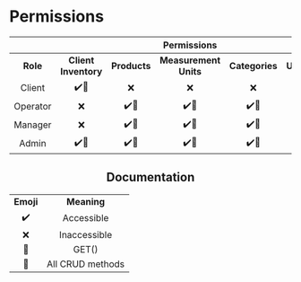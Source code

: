 # Permissions

<div align="center">

|            |                    |                    |     Permissions    |                    |                    |                    |                    |                    |                    |                    |
|:----------:|:------------------:|:------------------:|:------------------:|:------------------:|:------------------:|:------------------:|:------------------:|:------------------:|:------------------:|:------------------:|  
|**Role**    | **Client Inventory**      | **Products**  | **Measurement Units**       | **Categories**     | **Users**  | **Clients**     | **Branches**     | **Transaction**     | **Transaction_History**     | **Warehouse_Slots**     |
| Client     | :heavy_check_mark::eyes: | :x: |     :x:              |      :x:             |      :x:             |      :x:             |      :x:             |      :x:             |      :x:             |      :x:             |
| Operator |  :x: | :heavy_check_mark::eyes: | :heavy_check_mark::eyes: |      :heavy_check_mark::eyes:            |      :heavy_check_mark:             |      :x:             |      :x:             |      :heavy_check_mark::crown:             |      :heavy_check_mark::eyes:             |      :heavy_check_mark::eyes:             |
| Manager      | :x: | :heavy_check_mark::crown: | :heavy_check_mark::crown: | :heavy_check_mark::crown: | :heavy_check_mark::crown: | :heavy_check_mark::crown: | :heavy_check_mark::eyes: |      :heavy_check_mark::crown:             |      :heavy_check_mark::eyes:             |      :heavy_check_mark::eyes:             |
| Admin      | :heavy_check_mark::crown: | :heavy_check_mark::crown: | :heavy_check_mark::crown: | :heavy_check_mark::crown: | :heavy_check_mark::crown: | :heavy_check_mark::crown: | :heavy_check_mark::crown: |      :x:             |      :heavy_check_mark::eyes:             |      :heavy_check_mark::eyes:             |

</div>

<div align="center">

## Documentation
|||
|:-:|:-:|
|**Emoji**    |   **Meaning**    | 
| :heavy_check_mark:    |  Accessible    |
| :x:     | Inaccessible    |
| :eyes:    |  GET()    |
| :crown:    |  All CRUD methods    |


</div>
